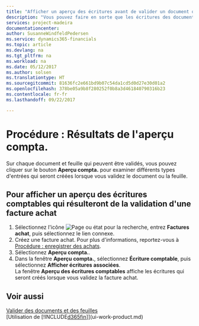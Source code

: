 ```yaml
---
title: "Afficher un aperçu des écritures avant de valider un document ou une feuille | Microsoft Docs"
description: "Vous pouvez faire en sorte que les écritures des documents et des feuilles soient précises avant de les valider en comptabilité."
services: project-madeira
documentationcenter: 
author: SusanneWindfeldPedersen
ms.service: dynamics365-financials
ms.topic: article
ms.devlang: na
ms.tgt_pltfrm: na
ms.workload: na
ms.date: 05/12/2017
ms.author: solsen
ms.translationtype: HT
ms.sourcegitcommit: 81636fc2e661bd9b07c54da1cd5d0d27e30d01a2
ms.openlocfilehash: 378be05a9b8f280252f0b8a3d461840790316b23
ms.contentlocale: fr-fr
ms.lasthandoff: 09/22/2017

---
```

# <a name="how-to-preview-posting-results"></a>Procédure : Résultats de l'aperçu compta.
Sur chaque document et feuille qui peuvent être validés, vous pouvez cliquer sur le bouton **Aperçu compta.** pour examiner différents types d'entrées qui seront créées lorsque vous validez le document ou la feuille.

## <a name="to-preview-gl-entries-that-will-result-from-posting-a-purchase-invoice"></a>Pour afficher un aperçu des écritures comptables qui résulteront de la validation d'une facture achat
1. Sélectionnez l'icône ![Page ou état pour la recherche](media/ui-search/search_small.png "Page ou état pour la recherche"), entrez **Factures achat**, puis sélectionnez le lien connexe.
2. Créez une facture achat. Pour plus d'informations, reportez-vous à [Procédure : enregistrer des achats](purchasing-how-record-purchases.md).
3. Sélectionnez **Aperçu compta.**.
4. Dans la fenêtre **Aperçu compta.**, sélectionnez **Écriture comptable**, puis sélectionnez **Afficher écritures associées**.  
   La fenêtre **Aperçu des écritures comptables** affiche les écritures qui seront créés lorsque vous validez la facture achat.

## <a name="see-also"></a>Voir aussi
[Valider des documents et des feuilles](ui-post-documents-journals.md)  
[Utilisation de [!INCLUDE[d365fin](includes/d365fin_md.md)]](ui-work-product.md)


